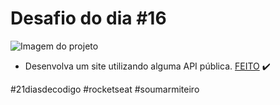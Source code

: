 # Desafio do dia #16

![Imagem do projeto](./assets/Desafio-16.gif)

+ Desenvolva um site utilizando alguma API pública.  <a href="https://lucyanovidio.github.io/desafio-21-dias-codigo-rocketseat/dia-16">FEITO</a> ✔️

#21diasdecodigo #rocketseat #soumarmiteiro
